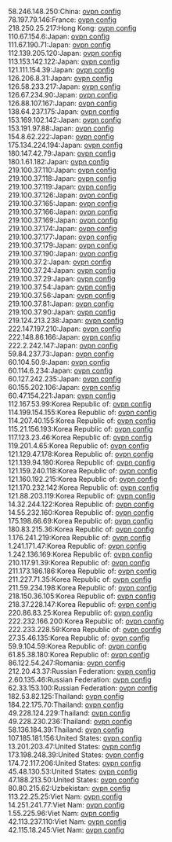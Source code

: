 58.246.148.250:China: [ovpn config](vpn/58_246_148_250.ovpn)  
78.197.79.146:France: [ovpn config](vpn/78_197_79_146.ovpn)  
218.250.25.217:Hong Kong: [ovpn config](vpn/218_250_25_217.ovpn)  
110.67.154.6:Japan: [ovpn config](vpn/110_67_154_6.ovpn)  
111.67.190.71:Japan: [ovpn config](vpn/111_67_190_71.ovpn)  
112.139.205.120:Japan: [ovpn config](vpn/112_139_205_120.ovpn)  
113.153.142.122:Japan: [ovpn config](vpn/113_153_142_122.ovpn)  
121.111.154.39:Japan: [ovpn config](vpn/121_111_154_39.ovpn)  
126.206.8.31:Japan: [ovpn config](vpn/126_206_8_31.ovpn)  
126.58.233.217:Japan: [ovpn config](vpn/126_58_233_217.ovpn)  
126.67.234.90:Japan: [ovpn config](vpn/126_67_234_90.ovpn)  
126.88.107.167:Japan: [ovpn config](vpn/126_88_107_167.ovpn)  
138.64.237.175:Japan: [ovpn config](vpn/138_64_237_175.ovpn)  
153.169.102.142:Japan: [ovpn config](vpn/153_169_102_142.ovpn)  
153.191.97.88:Japan: [ovpn config](vpn/153_191_97_88.ovpn)  
154.8.62.222:Japan: [ovpn config](vpn/154_8_62_222.ovpn)  
175.134.224.194:Japan: [ovpn config](vpn/175_134_224_194.ovpn)  
180.147.42.79:Japan: [ovpn config](vpn/180_147_42_79.ovpn)  
180.1.61.182:Japan: [ovpn config](vpn/180_1_61_182.ovpn)  
219.100.37.110:Japan: [ovpn config](vpn/219_100_37_110.ovpn)  
219.100.37.118:Japan: [ovpn config](vpn/219_100_37_118.ovpn)  
219.100.37.119:Japan: [ovpn config](vpn/219_100_37_119.ovpn)  
219.100.37.126:Japan: [ovpn config](vpn/219_100_37_126.ovpn)  
219.100.37.165:Japan: [ovpn config](vpn/219_100_37_165.ovpn)  
219.100.37.166:Japan: [ovpn config](vpn/219_100_37_166.ovpn)  
219.100.37.169:Japan: [ovpn config](vpn/219_100_37_169.ovpn)  
219.100.37.174:Japan: [ovpn config](vpn/219_100_37_174.ovpn)  
219.100.37.177:Japan: [ovpn config](vpn/219_100_37_177.ovpn)  
219.100.37.179:Japan: [ovpn config](vpn/219_100_37_179.ovpn)  
219.100.37.190:Japan: [ovpn config](vpn/219_100_37_190.ovpn)  
219.100.37.2:Japan: [ovpn config](vpn/219_100_37_2.ovpn)  
219.100.37.24:Japan: [ovpn config](vpn/219_100_37_24.ovpn)  
219.100.37.29:Japan: [ovpn config](vpn/219_100_37_29.ovpn)  
219.100.37.54:Japan: [ovpn config](vpn/219_100_37_54.ovpn)  
219.100.37.56:Japan: [ovpn config](vpn/219_100_37_56.ovpn)  
219.100.37.81:Japan: [ovpn config](vpn/219_100_37_81.ovpn)  
219.100.37.90:Japan: [ovpn config](vpn/219_100_37_90.ovpn)  
219.124.213.238:Japan: [ovpn config](vpn/219_124_213_238.ovpn)  
222.147.197.210:Japan: [ovpn config](vpn/222_147_197_210.ovpn)  
222.148.86.166:Japan: [ovpn config](vpn/222_148_86_166.ovpn)  
222.2.242.147:Japan: [ovpn config](vpn/222_2_242_147.ovpn)  
59.84.237.73:Japan: [ovpn config](vpn/59_84_237_73.ovpn)  
60.104.50.9:Japan: [ovpn config](vpn/60_104_50_9.ovpn)  
60.114.6.234:Japan: [ovpn config](vpn/60_114_6_234.ovpn)  
60.127.242.235:Japan: [ovpn config](vpn/60_127_242_235.ovpn)  
60.155.202.106:Japan: [ovpn config](vpn/60_155_202_106.ovpn)  
60.47.154.221:Japan: [ovpn config](vpn/60_47_154_221.ovpn)  
112.167.53.99:Korea Republic of: [ovpn config](vpn/112_167_53_99.ovpn)  
114.199.154.155:Korea Republic of: [ovpn config](vpn/114_199_154_155.ovpn)  
114.207.40.155:Korea Republic of: [ovpn config](vpn/114_207_40_155.ovpn)  
115.21.156.193:Korea Republic of: [ovpn config](vpn/115_21_156_193.ovpn)  
117.123.23.46:Korea Republic of: [ovpn config](vpn/117_123_23_46.ovpn)  
119.201.4.65:Korea Republic of: [ovpn config](vpn/119_201_4_65.ovpn)  
121.129.47.178:Korea Republic of: [ovpn config](vpn/121_129_47_178.ovpn)  
121.139.94.180:Korea Republic of: [ovpn config](vpn/121_139_94_180.ovpn)  
121.159.240.118:Korea Republic of: [ovpn config](vpn/121_159_240_118.ovpn)  
121.160.192.215:Korea Republic of: [ovpn config](vpn/121_160_192_215.ovpn)  
121.170.232.142:Korea Republic of: [ovpn config](vpn/121_170_232_142.ovpn)  
121.88.203.119:Korea Republic of: [ovpn config](vpn/121_88_203_119.ovpn)  
14.32.244.122:Korea Republic of: [ovpn config](vpn/14_32_244_122.ovpn)  
14.55.232.160:Korea Republic of: [ovpn config](vpn/14_55_232_160.ovpn)  
175.198.66.69:Korea Republic of: [ovpn config](vpn/175_198_66_69.ovpn)  
180.83.215.36:Korea Republic of: [ovpn config](vpn/180_83_215_36.ovpn)  
1.176.241.219:Korea Republic of: [ovpn config](vpn/1_176_241_219.ovpn)  
1.241.171.47:Korea Republic of: [ovpn config](vpn/1_241_171_47.ovpn)  
1.242.136.169:Korea Republic of: [ovpn config](vpn/1_242_136_169.ovpn)  
210.117.91.39:Korea Republic of: [ovpn config](vpn/210_117_91_39.ovpn)  
211.173.186.186:Korea Republic of: [ovpn config](vpn/211_173_186_186.ovpn)  
211.227.71.35:Korea Republic of: [ovpn config](vpn/211_227_71_35.ovpn)  
211.59.234.198:Korea Republic of: [ovpn config](vpn/211_59_234_198.ovpn)  
218.150.36.105:Korea Republic of: [ovpn config](vpn/218_150_36_105.ovpn)  
218.37.228.147:Korea Republic of: [ovpn config](vpn/218_37_228_147.ovpn)  
220.86.83.25:Korea Republic of: [ovpn config](vpn/220_86_83_25.ovpn)  
222.232.166.200:Korea Republic of: [ovpn config](vpn/222_232_166_200.ovpn)  
222.233.228.59:Korea Republic of: [ovpn config](vpn/222_233_228_59.ovpn)  
27.35.46.135:Korea Republic of: [ovpn config](vpn/27_35_46_135.ovpn)  
59.9.104.59:Korea Republic of: [ovpn config](vpn/59_9_104_59.ovpn)  
61.85.38.180:Korea Republic of: [ovpn config](vpn/61_85_38_180.ovpn)  
86.122.54.247:Romania: [ovpn config](vpn/86_122_54_247.ovpn)  
212.20.43.37:Russian Federation: [ovpn config](vpn/212_20_43_37.ovpn)  
2.60.135.46:Russian Federation: [ovpn config](vpn/2_60_135_46.ovpn)  
62.33.153.100:Russian Federation: [ovpn config](vpn/62_33_153_100.ovpn)  
182.53.82.125:Thailand: [ovpn config](vpn/182_53_82_125.ovpn)  
184.22.175.70:Thailand: [ovpn config](vpn/184_22_175_70.ovpn)  
49.228.124.229:Thailand: [ovpn config](vpn/49_228_124_229.ovpn)  
49.228.230.236:Thailand: [ovpn config](vpn/49_228_230_236.ovpn)  
58.136.184.39:Thailand: [ovpn config](vpn/58_136_184_39.ovpn)  
107.185.181.156:United States: [ovpn config](vpn/107_185_181_156.ovpn)  
13.201.203.47:United States: [ovpn config](vpn/13_201_203_47.ovpn)  
173.198.248.39:United States: [ovpn config](vpn/173_198_248_39.ovpn)  
174.72.117.206:United States: [ovpn config](vpn/174_72_117_206.ovpn)  
45.48.130.53:United States: [ovpn config](vpn/45_48_130_53.ovpn)  
47.188.213.50:United States: [ovpn config](vpn/47_188_213_50.ovpn)  
80.80.215.62:Uzbekistan: [ovpn config](vpn/80_80_215_62.ovpn)  
113.22.25.25:Viet Nam: [ovpn config](vpn/113_22_25_25.ovpn)  
14.251.241.77:Viet Nam: [ovpn config](vpn/14_251_241_77.ovpn)  
1.55.225.96:Viet Nam: [ovpn config](vpn/1_55_225_96.ovpn)  
42.113.237.110:Viet Nam: [ovpn config](vpn/42_113_237_110.ovpn)  
42.115.18.245:Viet Nam: [ovpn config](vpn/42_115_18_245.ovpn)  
